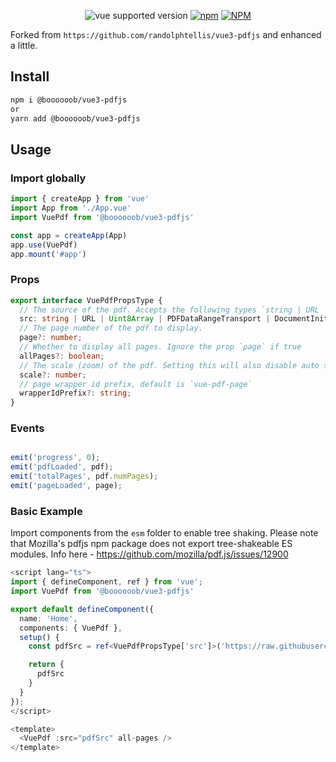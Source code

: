 <div align="center">

![vue supported version](https://img.shields.io/badge/vue-3.x-brightgreen) [![npm](https://img.shields.io/npm/v/@boooooob/vue3-pdfjs)](https://www.npmjs.com/package/@boooooob/vue3-pdfjs/v/latest) [![NPM](https://img.shields.io/npm/l/@boooooob/vue3-pdfjs)](https://github.com/bobjiang1988/vue3-pdfjs/blob/main/LICENSE.md)

</div>

Forked from `https://github.com/randolphtellis/vue3-pdfjs` and enhanced a little.


## Install

```bash
npm i @boooooob/vue3-pdfjs
or
yarn add @boooooob/vue3-pdfjs
```

## Usage

### Import globally
```ts
import { createApp } from 'vue'
import App from './App.vue'
import VuePdf from '@boooooob/vue3-pdfjs'

const app = createApp(App)
app.use(VuePdf)
app.mount('#app')
```

### Props

```ts
export interface VuePdfPropsType {
  // The source of the pdf. Accepts the following types `string | URL | Uint8Array | PDFDataRangeTransport | DocumentInitParameters`
  src: string | URL | Uint8Array | PDFDataRangeTransport | DocumentInitParameters;
  // The page number of the pdf to display.
  page?: number;
  // Whether to display all pages. Ignore the prop `page` if true
  allPages?: boolean;
  // The scale (zoom) of the pdf. Setting this will also disable auto scaling and resizing. 
  scale?: number;
  // page wrapper id prefix, default is `vue-pdf-page`
  wrapperIdPrefix?: string;
}

```

### Events

```ts

emit('progress', 0);
emit('pdfLoaded', pdf);
emit('totalPages', pdf.numPages);
emit('pageLoaded', page);

```


### Basic Example

Import components from the `esm` folder to enable tree shaking.
Please note that Mozilla's pdfjs npm package does not export tree-shakeable ES modules. Info here - https://github.com/mozilla/pdf.js/issues/12900
```ts
<script lang="ts">
import { defineComponent, ref } from 'vue';
import VuePdf from '@boooooob/vue3-pdfjs'

export default defineComponent({
  name: 'Home',
  components: { VuePdf },
  setup() {
    const pdfSrc = ref<VuePdfPropsType['src']>('https://raw.githubusercontent.com/mozilla/pdf.js/ba2edeae/web/compressed.tracemonkey-pldi-09.pdf')

    return {
      pdfSrc
    }
  }
});
</script>

<template>
  <VuePdf :src="pdfSrc" all-pages />
</template>
```
